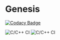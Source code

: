 # Genesis

[![Codacy Badge](https://api.codacy.com/project/badge/Grade/3c2ac8d989914a24b5169194740f6590)](https://app.codacy.com/gh/99002511/SDLC?utm_source=github.com&utm_medium=referral&utm_content=99002511/SDLC&utm_campaign=Badge_Grade)



![C/C++ CI](https://github.com/99002529/Genesis_task/workflows/C/C++%20CI/badge.svg)
![C/C++ CI](https://github.com/99002529/Genesis_task/workflows/C/C++%20CI/badge.svg)

